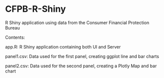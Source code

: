 # CFPB-R-Shiny
R Shiny application using data from the Consumer Financial Protection Bureau 

Contents:

app.R: R Shiny application containing both UI and Server

panel1.csv: Data used for the first panel, creating ggplot line and bar charts

panel2.csv: Data used for the second panel, creating a Plotly Map and bar chart

